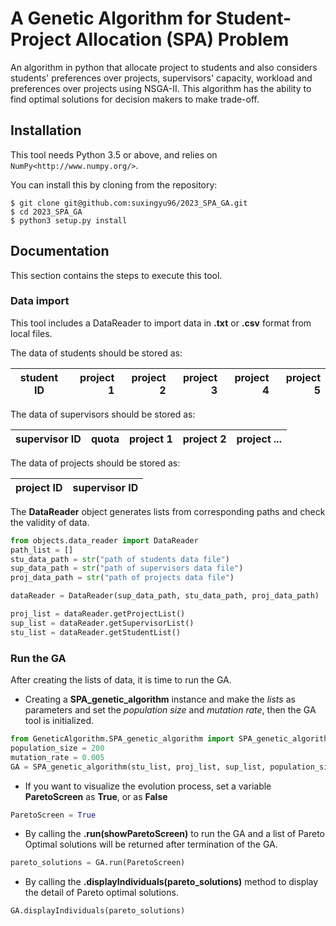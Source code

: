 # A Genetic Algorithm for Student-Project Allocation (SPA) Problem
An algorithm in python that allocate project to students and also considers students' preferences over projects, supervisors' capacity, workload and preferences 
over projects using NSGA-II. This algorithm has the ability to find optimal solutions for decision makers to make trade-off.

## Installation
This tool needs Python 3.5 or above, and relies on `NumPy<http://www.numpy.org/>`.

You can install this by cloning from the repository:
```git 
$ git clone git@github.com:suxingyu96/2023_SPA_GA.git
$ cd 2023_SPA_GA
$ python3 setup.py install
```
## Documentation 
This section contains the steps to execute this tool.

### Data import

This tool includes a DataReader to import data in **.txt** or **.csv** format from local files.

The data of students should be stored as:

| student ID | project 1  |  project 2 |  project 3 |project 4 | project 5 |
|------------|-----------:|-----------:|-----------:|---------:|----------:|


The data of supervisors should be stored as:

| supervisor ID | quota |project 1 | project 2 | project ... |
|-------|:----------|----------:|------------:|---------:|

The data of projects should be stored as:

| project ID | supervisor ID |
|-------|:----------|



The **DataReader** object generates lists from corresponding paths and check the validity of data.
```python
from objects.data_reader import DataReader
path_list = []
stu_data_path = str("path of students data file")
sup_data_path = str("path of supervisors data file")
proj_data_path = str("path of projects data file")

dataReader = DataReader(sup_data_path, stu_data_path, proj_data_path)

proj_list = dataReader.getProjectList()
sup_list = dataReader.getSupervisorList()
stu_list = dataReader.getStudentList()
```

### Run the GA
After creating the lists of data, it is time to run the GA. 

- Creating a **SPA_genetic_algorithm** instance and make the _lists_ as parameters and set the _population size_ and _mutation rate_, then the GA tool is initialized.
```python
from GeneticAlgorithm.SPA_genetic_algorithm import SPA_genetic_algorithm
population_size = 200
mutation_rate = 0.005
GA = SPA_genetic_algorithm(stu_list, proj_list, sup_list, population_size, mutation_rate)
```
- If you want to visualize the evolution process, set a variable **ParetoScreen** as **True**, or as **False** 
```python
ParetoScreen = True
```
- By calling the **.run(showParetoScreen)** to run the GA and a list of Pareto Optimal solutions will be returned after 
termination of the GA.
```python
pareto_solutions = GA.run(ParetoScreen)
```
- By calling the **.displayIndividuals(pareto_solutions)** method to display the detail of Pareto optimal solutions.
```python
GA.displayIndividuals(pareto_solutions)
```
